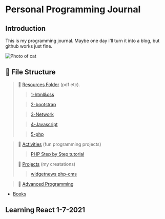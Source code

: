 # Personal Programming Journal

## Introduction

This is my programming journal. Maybe one day i'll turn it into a blog, but github works just fine.

![Photo of cat](https://media.giphy.com/media/LmNwrBhejkK9EFP504/giphy.gif)

## :open_file_folder: File Structure

> :open_file_folder: [Resources Folder](/resources/) (pdf etc).
>
> > [1-html&css](/resources/1-html%26css)
>
> > [2-bootstrap](/resources/2-bootstrap)
>
> > [3-Network](/resources/3-Network)
>
> > [4-Javascript](/resources/4-Javascript)
>
> > [5-php](/resources/5-Php)

> :open_file_folder: [Activities](/activities/) (fun programming projects)
>
> > [PHP Step by Step tutorial](activities/PHP%20-%20Step-by-step%20tutorial/)
>
> :open_file_folder: [Projects](/projects/) (my creatations)
>
> > [widgetnews php-cms](/Projects\widgetnews%20php-cms/)

> :open_file_folder: [Advanced Programming](/Advanced-Programming/)

- [Books](development_journey/Books)

<h2>Learning React 1-7-2021</h2>
